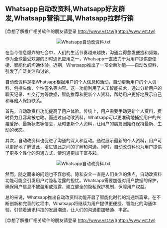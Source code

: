 ## **Whatsapp自动改资料,Whatsapp好友群发,Whatsapp营销工具,Whatsapp拉群行销**

[😍想了解推广相关软件的朋友请登录 http://www.vst.tw](http://www.vst.tw)

 <center><img src="https://vst.tw/MP4/tuiguang/png/8.png" alt="Whatsapp自动改资料.txt"></center>

在当今信息爆炸的社会中，人们的生活节奏越来越快，沟通变得愈发便捷和频繁。作为全球最受欢迎的即时通讯应用之一，Whatsapp一直致力于为用户提供更便捷、智能化的沟通体验。近期，Whatsapp推出了一项全新功能——自动改资料，引发了广泛关注和讨论。

自动改资料是指Whatsapp根据用户的个人信息和活动，自动更新用户的个人资料，包括头像、个性签名等内容。这一功能利用了人工智能技术，通过分析用户的聊天记录、社交行为等数据，智能推荐和更新个人资料，帮助用户更好地展示自己和与他人保持联系。

首先，自动改资料功能提高了用户体验。传统上，用户需要手动更新个人资料，费时费力且容易被忽略。而通过自动改资料，Whatsapp可以更准确地捕捉用户的兴趣爱好、最新状态等信息，及时更新个人资料，让用户的朋友圈始终保持最新、生动的状态。

其次，自动改资料也促进了沟通的深入和互动。通过展示最新的个人资料，用户可以更好地了解彼此，增进彼此之间的了解和沟通。同时，自动改资料也为用户提供了更多个性化的沟通方式，使沟通更加丰富多彩。

 <center><img src="https://vst.tw/MP4/tuiguang/png/7.png" alt="Whatsapp自动改资料.txt"></center>

然而，随之而来的问题也不容忽视。隐私安全一直是人们关注的焦点，自动改资料功能可能会引发用户对隐私泄露的担忧。Whatsapp需要加强对用户数据的保护，确保用户信息不被滥用或泄露，建立健全的隐私保护机制，保障用户权益。

总的来说，Whatsapp推出自动改资料功能开启了智能化时代的沟通新篇章。在不断创新和完善的过程中，Whatsapp将继续为用户提供更便捷、智能化的沟通体验，引领着通讯科技的发展潮流，让人们的沟通更加畅通、丰富。

[😍想了解推广相关软件的朋友请登录 http://www.vst.tw](http://www.vst.tw)



